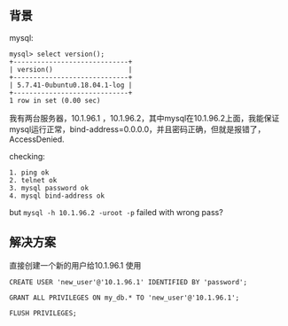 ## 背景
mysql:
```text
mysql> select version();
+-----------------------------+
| version()                   |
+-----------------------------+
| 5.7.41-0ubuntu0.18.04.1-log |
+-----------------------------+
1 row in set (0.00 sec)

```

我有两台服务器，10.1.96.1 ，10.1.96.2，其中mysql在10.1.96.2上面，我能保证mysql运行正常，bind-address=0.0.0.0，并且密码正确，但就是报错了，AccessDenied.

checking:
```text
1. ping ok
2. telnet ok
3. mysql password ok
4. mysql bind-address ok
```
but `mysql -h 10.1.96.2 -uroot -p` failed with wrong pass? 

## 解决方案
直接创建一个新的用户给10.1.96.1 使用
```text
CREATE USER 'new_user'@'10.1.96.1' IDENTIFIED BY 'password';

GRANT ALL PRIVILEGES ON my_db.* TO 'new_user'@'10.1.96.1';

FLUSH PRIVILEGES;
```